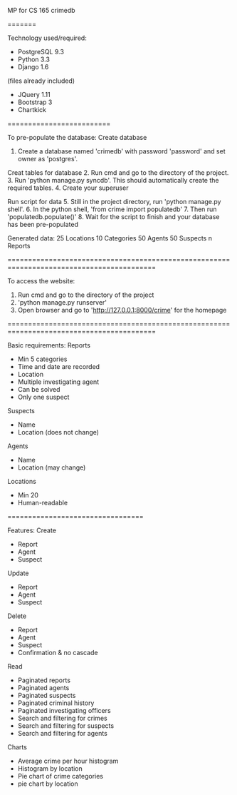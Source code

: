 MP for CS 165
crimedb

=======

Technology used/required:
   - PostgreSQL 9.3
   - Python 3.3
   - Django 1.6

   (files already included)
   - JQuery 1.11
   - Bootstrap 3
   - Chartkick

=========================

To pre-populate the database:
   Create database
   1. Create a database named 'crimedb' with password 'password' and set owner as 'postgres'.

   Creat tables for database
   2. Run cmd and go to the directory of the project.
   3. Run 'python manage.py syncdb'. This should automatically create the required tables.
   4. Create your superuser

   Run script for data
   5. Still in the project directory, run 'python manage.py shell'.
   6. In the python shell, 'from crime import populatedb'
   7. Then run 'populatedb.populate()'
   8. Wait for the script to finish and your database has been pre-populated

   Generated data:
25 Locations
10 Categories
50 Agents
50 Suspects
n Reports

==========================================================================================

To access the website:
   1. Run cmd and go to the directory of the project
   2. 'python manage.py runserver'
   3. Open browser and go to 'http://127.0.0.1:8000/crime' for the homepage

==========================================================================================

Basic requirements:
   Reports
   - Min 5 categories
   - Time and date are recorded
   - Location
   - Multiple investigating agent
   - Can be solved
   - Only one suspect

   Suspects
   - Name
   - Location (does not change)

   Agents
   - Name
   - Location (may change)

   Locations
   - Min 20
   - Human-readable

=================================

Features:
   Create
   - Report
   - Agent
   - Suspect
   
   Update
   - Report
   - Agent
   - Suspect

   Delete
   - Report
   - Agent
   - Suspect
   - Confirmation & no cascade

   Read
   - Paginated reports
   - Paginated agents
   - Paginated suspects
   - Paginated criminal history
   - Paginated investigating officers
   - Search and filtering for crimes
   - Search and filtering for suspects
   - Search and filtering for agents

   Charts
   - Average crime per hour histogram
   - Histogram by location
   - Pie chart of crime categories
   - pie chart by location

